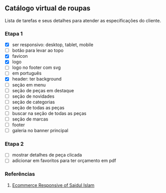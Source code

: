 ## Catálogo virtual de roupas

Lista de tarefas e seus detalhes para atender as especificações do cliente.

### Etapa 1

- [x] ser responsivo: desktop, tablet, mobile
- [ ] botão para levar ao topo
- [x] favicon
- [x] logo
- [ ] logo no footer com svg
- [ ] em português
- [x] header: ter background
- [ ] seção em menu
- [ ] seção de peças em destaque
- [ ] seção de novidades
- [ ] seção de categorias
- [ ] seção de todas as peças
- [ ] buscar na seção de todas as peças
- [ ] seção de marcas
- [ ] footer
- [ ] galeria no banner principal

### Etapa 2

- [ ] mostrar detalhes de peça clicada
- [ ] adicionar em favoritos para ter orçamento em pdf

### Referências

1. [Ecommerce Responsive of Saidul Islam](https://www.youtube.com/watch?v=FaNTVjATYHQ)